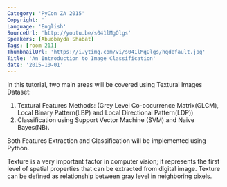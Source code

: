 ```yaml
---
Category: 'PyCon ZA 2015'
Copyright: ''
Language: 'English'
SourceUrl: 'http://youtu.be/s041lMgOlgs'
Speakers: [Abuobayda Shabat]
Tags: [room 211]
ThumbnailUrl: 'https://i.ytimg.com/vi/s041lMgOlgs/hqdefault.jpg'
Title: 'An Introduction to Image Classification'
date: '2015-10-01'
---
```

In this tutorial, two main areas will be covered using Textural Images Dataset:
<ol>
<li>Textural Features Methods: (Grey Level Co-occurrence Matrix(GLCM), Local Binary Pattern(LBP) and Local Directional Pattern(LDP))</li>
<li>Classification using Support Vector Machine (SVM) and Naive Bayes(NB).</li>
</ol>

Both Features Extraction and Classification will be implemented using Python.

Texture is a very important factor in computer vision; it represents the first level of spatial properties that can be extracted from digital image. Texture can be defined as relationship between gray level in neighboring pixels.
